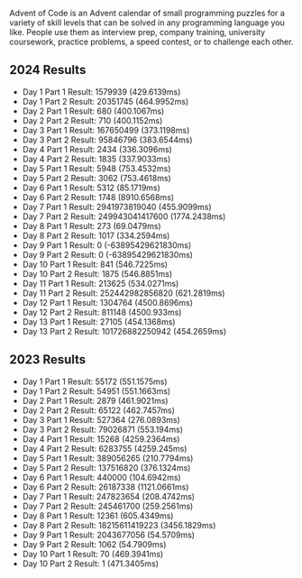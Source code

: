 Advent of Code is an Advent calendar of small programming puzzles for a variety of skill levels that can be solved in any programming language you like. People use them as interview prep, company training, university coursework, practice problems, a speed contest, or to challenge each other.

## 2024 Results
+ Day 1 Part 1 Result:    1579939 (429.6139ms)
+ Day 1 Part 2 Result:    20351745 (464.9952ms)
+ Day 2 Part 1 Result:    680 (400.1067ms)
+ Day 2 Part 2 Result:    710 (400.1152ms)
+ Day 3 Part 1 Result:    167650499 (373.1198ms)
+ Day 3 Part 2 Result:    95846796 (383.6544ms)
+ Day 4 Part 1 Result:    2434 (336.3096ms)
+ Day 4 Part 2 Result:    1835 (337.9033ms)
+ Day 5 Part 1 Result:    5948 (753.4532ms)
+ Day 5 Part 2 Result:    3062 (753.4618ms)
+ Day 6 Part 1 Result:    5312 (85.1719ms)
+ Day 6 Part 2 Result:    1748 (8910.6568ms)
+ Day 7 Part 1 Result:    2941973819040 (455.9099ms)
+ Day 7 Part 2 Result:    249943041417600 (1774.2438ms)
+ Day 8 Part 1 Result:    273 (69.0479ms)
+ Day 8 Part 2 Result:    1017 (334.2594ms)
+ Day 9 Part 1 Result:    0 (-63895429621830ms)
+ Day 9 Part 2 Result:    0 (-63895429621830ms)
+ Day 10 Part 1 Result:   841 (546.7225ms)
+ Day 10 Part 2 Result:   1875 (546.8851ms)
+ Day 11 Part 1 Result:   213625 (534.0271ms)
+ Day 11 Part 2 Result:   252442982856820 (621.2819ms)
+ Day 12 Part 1 Result:   1304764 (4500.8696ms)
+ Day 12 Part 2 Result:   811148 (4500.933ms)
+ Day 13 Part 1 Result:   27105 (454.1368ms)
+ Day 13 Part 2 Result:   101726882250942 (454.2659ms)

## 2023 Results
+ Day 1 Part 1 Result:    55172 (551.1575ms)
+ Day 1 Part 2 Result:    54951 (551.1663ms)
+ Day 2 Part 1 Result:    2879 (461.9021ms)
+ Day 2 Part 2 Result:    65122 (462.7457ms)
+ Day 3 Part 1 Result:    527364 (276.0893ms)
+ Day 3 Part 2 Result:    79026871 (553.194ms)
+ Day 4 Part 1 Result:    15268 (4259.2364ms)
+ Day 4 Part 2 Result:    6283755 (4259.245ms)
+ Day 5 Part 1 Result:    389056265 (210.7794ms)
+ Day 5 Part 2 Result:    137516820 (376.1324ms)
+ Day 6 Part 1 Result:    440000 (104.6942ms)
+ Day 6 Part 2 Result:    26187338 (1121.0661ms)
+ Day 7 Part 1 Result:    247823654 (208.4742ms)
+ Day 7 Part 2 Result:    245461700 (259.2561ms)
+ Day 8 Part 1 Result:    12361 (605.4349ms)
+ Day 8 Part 2 Result:    18215611419223 (3456.1829ms)
+ Day 9 Part 1 Result:    2043677056 (54.5709ms)
+ Day 9 Part 2 Result:    1062 (54.7909ms)
+ Day 10 Part 1 Result:   70 (469.3941ms)
+ Day 10 Part 2 Result:   1 (471.3405ms)
